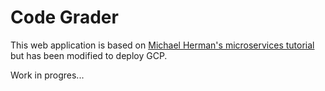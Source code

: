 # Code Grader
This web application is based on [Michael Herman's microservices
tutorial](https://testdriven.io/) but has been modified to deploy GCP.

Work in progres...
